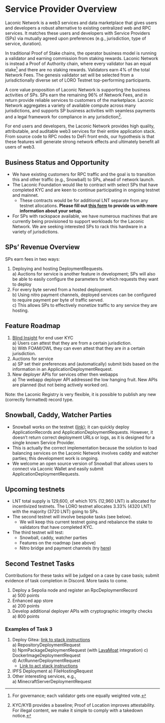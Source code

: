 # Service Provider Overview

Laconic Network is a web3 services and data marketplace that gives users and developers a robust alternative to existing centralized web and RPC services. It matches these users and developers with Service Providers (SPs) via mutually agreed upon preferences (e.g., jurisdiction, type of service, duration).

In traditional Proof of Stake chains, the operator business model is running a validator and earning commission from staking rewards. Laconic Network is instead a Proof of Authority chain, where every validator has an equal stake[^1] and there are no staking rewards. Validators earn 4% of the total Network Fees. The genesis validator set will be selected from a jurisdictionally diverse set of LORO Testnet top-performing participants.

A core value proposition of Laconic Network is supporting the business activities of SPs. SPs earn the remaining 96% of Network Fees, and in return provide reliable services to customers of the marketplace. Laconic Network aggregates a variety of available compute across many jurisdictions, and supports SP business activities with seamless payments and a legal framework for compliance in any jurisdiction[^2]. 

For end users and developers, the Laconic Network provides high quality, attributable, and auditable web3 services for their entire application stack. From source code to RPC nodes to DeFi front ends, our hypothesis is that these features will generate strong network effects and ultimately benefit all users of web3. 

## Business Status and Opportunity

- We have existing customers for RPC traffic and the goal is to transition this and other traffic (e.g., Snowball) to SPs, ahead of network launch.  
- The Laconic Foundation would like to contract with select SPs that have completed KYC and are keen to continue participating in ongoing testnet and mainnet.  
  - These contracts would be for additional LNT separate from any testnet allocations. **Please fill out [this form](https://forms.gle/cvXLvohvFteLH45LA) to provide us with more information about your setup.**  
- For SPs with rackspace available, we have numerous machines that are currently being provisioned to support workloads for the Laconic Network. We are seeking interested SPs to rack this hardware in a variety of jurisdictions. 

## SPs’ Revenue Overview

SPs earn fees in two ways:

1. Deploying and hosting DeploymentRequests.  
   a) Auctions for service is another feature in development; SPs will also be able to easily configure the parameters for which requests they want to deploy  
2. For every byte served from a hosted deployment.  
   b) Using nitro payment channels, deployed services can be configured to require payment per byte of traffic served.  
   c) This allows SPs to effectively monetize traffic to any service they are hosting.

## Feature Roadmap

1. [Blind Insight](https://www.blindinsight.com) for end user KYC  
   a) Users can attest that they are from a certain jurisdiction.  
   b) With FOAM/OWL they can even attest that they are *in* a certain jurisdiction.  
2. Auctions for service  
   a) SP set their preferences and (automatically) submit bids based on the information in an ApplicationDeploymentRequest.  
3. New deployer APIs for services other then webapps  
   a) The webapp deployer API addressed the low hanging fruit. New APIs are planned (but not being actively worked on).  
      
Note: the Laconic Registry is very flexible, it is possible to publish any new (correctly formatted) record type.

## Snowball, Caddy, Watcher Parties

- Snowball works on the testnet ([link](https://staging.snowball.build)); it can quickly deploy ApplicationRecords and ApplicationDeploymentRequests. However, it doesn’t return correct deployment URLs or logs, as it is designed for a single known Service Provider.  
- This is actually the correct implementation because the solution to load balancing services on the Laconic Network involves caddy and watcher parties; this development work is ongoing.  
- We welcome an open source version of Snowball that allows users to connect via Laconic Wallet and easily submit ApplicationDeploymentRequests.

## Upcoming testnets

- LNT total supply is 129,600, of which 10% (12,960 LNT) is allocated for incentivized testnets. The LORO testnet allocates 3.33% (4320 LNT) with the majority (3720 LNT) going to SPs.  
- The second testnet will involve bespoke tasks (see below).  
  - We will keep this current testnet going and rebalance the stake to validators that have completed KYC.  
- The third testnet will test:  
  - Snowball, caddy, watcher parties  
  - Features on the roadmap (see above)  
  - Nitro bridge and payment channels (try [here](https://git.vdb.to/cerc-io/testnet-laconicd-stack/src/branch/main/testnet-nitro-node.md))

## Second Testnet Tasks

Contributions for these tasks will be judged on a case by case basis; submit evidence of task completion in Discord. More tasks to come.

1. Deploy a Sepolia node and register an RpcDeploymentRecord  
   a) 500 points  
2. Enhanced app store  
   a) 200 points  
3. Develop additional deployer APIs with cryptographic integrity checks  
   a) 800 points

### Examples of Task 3

1. Deploy Gitea: [link to stack instructions](https://git.vdb.to/cerc-io/stack-orchestrator/src/branch/main/stack_orchestrator/data/stacks/package-registry)  
   a) RepositoryDeploymentRequest	  
   b) NpmPackageDeploymentRequest (with [LavaMoat](https://lavamoat.github.io) integration)
   c) DockerImageDeploymentRequest  
   d) ActRunnerDeploymentRequest  
      - [Link to act stack instructions](https://git.vdb.to/cerc-io/stack-orchestrator/src/branch/main/stack_orchestrator/data/stacks/act-runner)  
2. IPFS Deployment
   a) FileHostingRequest  
3. Other interesting services, e.g.,  
   a) MinecraftServerDeploymentRequest

[^1]:  For governance; each validator gets one equally weighted vote.

[^2]:  KYC/KYB provides a baseline; Proof of Location improves attestability. For illegal content, we make it simple to comply with a takedown notice.

